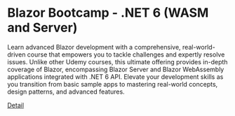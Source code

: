 # Blazor Bootcamp - .NET 6 (WASM and Server)

Learn advanced Blazor development with a comprehensive, real-world-driven course that empowers you to tackle challenges and expertly resolve issues. Unlike other Udemy courses, this ultimate offering provides in-depth coverage of Blazor, encompassing Blazor Server and Blazor WebAssembly applications integrated with .NET 6 API. Elevate your development skills as you transition from basic sample apps to mastering real-world concepts, design patterns, and advanced features. 

[Detail](https://eduitfree.com/courses/blazor-bootcamp-net-6-wasm-and-server)